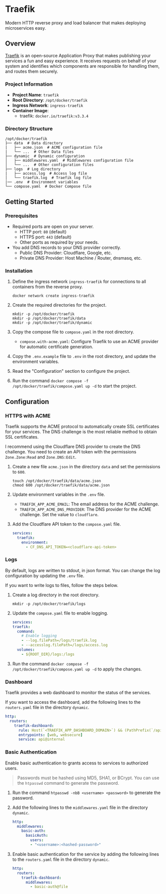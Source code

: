 # Traefik

Modern HTTP reverse proxy and load balancer that makes deploying microservices easy.

## Overview

[Traefik](https://traefik.io/) is an open-source Application Proxy that makes publishing your services a fun and easy experience. It receives requests on behalf of your system and identifies which components are responsible for handling them, and routes them securely.

### Project Information

- **Project Name**: `traefik`
- **Root Directory**: `/opt/docker/traefik`
- **Ingress Network**: `ingress-traefik`
- **Container Image**:
  + traefik: `docker.io/traefik:v3.3.4`

### Directory Structure

```text
/opt/docker/traefik
├── data  # Data directory
|   ├── acme.json  # ACME configuration file
|   └── ...  # Other Data files
├── dynamic  # Dynamic configuration
│   ├── middlewares.yaml  # Middlewares configuration file
│   └── ...  # Other configuration files
├── logs  # Log directory
|   ├── access.log  # Access log file
│   └── traefik.log  # Traefik log file
|── .env  # Environment variables
└── compose.yaml  # Docker Compose file
```

## Getting Started

### Prerequisites

- Required ports are open on your server.
  + HTTP port: `80` (default)
  + HTTPS port: `443` (default)
  + Other ports as required by your needs.
- You add DNS records to your DNS provider correctly.
  + Public DNS Provider: Cloudflare, Google, etc.
  + Private DNS Provider: Host Machine / Router, dnsmasq, etc.

### Installation

1. Define the ingress network `ingress-traefik` for connections to all containers from the reverse proxy.

    ```shell
    docker network create ingress-traefik
    ```

2. Create the required directories for the project.

    ```shell
    mkdir -p /opt/docker/traefik
    mkdir -p /opt/docker/traefik/data
    mkdir -p /opt/docker/traefik/dynamic
    ```

3. Copy the compose file to `compose.yaml` in the root directory.

    + `compose.with-acme.yaml`: Configure Traefik to use an ACME provider for automatic certificate generation.

4. Copy the `.env.example` file to `.env` in the root directory, and update the environment variables.
5. Read the "Configuration" section to configure the project.
6. Run the command `docker compose -f /opt/docker/traefik/compose.yaml up -d` to start the project.

## Configuration

### HTTPS with ACME

Traefik supports the ACME protocol to automatically create SSL certificates for your services. The DNS challenge is the most reliable method to obtain SSL certificates.

I recommend using the Cloudflare DNS provider to create the DNS challenge. You need to create an API token with the permissions `Zone.Zone:Read` and `Zone.DNS:Edit`.

1. Create a new file `acme.json` in the directory `data` and set the permissions to `600`.

    ```shell
    touch /opt/docker/traefik/data/acme.json
    chmod 600 /opt/docker/traefik/data/acme.json
    ```

2. Update environment variables in the `.env` file.

    + `TRAEFIK_APP_ACME_EMAIL`: The email address for the ACME challenge.
    + `TRAEFIK_APP_ACME_DNS_PROVIDER`: The DNS provider for the ACME challenge. Set the value to `cloudflare`.

3. Add the Cloudflare API token to the `compose.yaml` file.

    ```yaml
    services:
      traefik:
        environment:
          - CF_DNS_API_TOKEN=<cloudflare-api-token>
    ```

### Logs

By default, logs are written to stdout, in json format. You can change the log configuration by updating the `.env` file.

If you want to write logs to files, follow the steps below.

1. Create a log directory in the root directory.

    ```shell
    mkdir -p /opt/docker/traefik/logs
    ```

2. Update the `compose.yaml` file to enable logging.

    ```yaml
    services:
    traefik:
      command:
        # Enable logging
        - --log.filePath=/logs/traefik.log
        - --accesslog.filePath=/logs/access.log
      volumes:
        - ${ROOT_DIR}/logs:/logs
    ```

3. Run the command `docker compose -f /opt/docker/traefik/compose.yaml up -d` to apply the changes.

### Dashboard

Traefik provides a web dashboard to monitor the status of the services.

If you want to access the dashboard, add the following lines to the `routers.yaml` file in the directory `dynamic`.

```yaml
http:
  routers:
    traefik-dashboard:
      rule: Host(`<TRAEFIK_APP_DASHBOARD_DOMAIN>`) && (PathPrefix(`/api`) || PathPrefix(`/dashboard`))
      entrypoints: [web, websecure]
      service: api@internal
```

### Basic Authentication

Enable basic authentication to grants access to services to authorized users.

> Passwords must be hashed using MD5, SHA1, or BCrypt. You can use the `htpasswd` command to generate the password.

1. Run the command `htpasswd -nbB <username> <password>` to generate the password.
2. Add the following lines to the `middlewares.yaml` file in the directory `dynamic`.

    ```yaml
    http:
      middlewares:
        basic-auth:
          basicAuth:
            users:
            - "<username>:<hashed-password>"
    ```

3. Enable basic authentication for the service by adding the following lines to the `routers.yaml` file in the directory `dynamic`.

    ```yaml
    http:
      routers:
        traefik-dashboard:
          middlewares:
            - basic-auth@file
    ```
